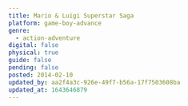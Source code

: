 ```yaml
---
title: Mario & Luigi Superstar Saga
platform: game-boy-advance
genre:
  - action-adventure
digital: false
physical: true
guide: false
pending: false
posted: 2014-02-10
updated_by: aa2f4a3c-926e-49f7-b56a-17f7503608ba
updated_at: 1643646879
---
```

